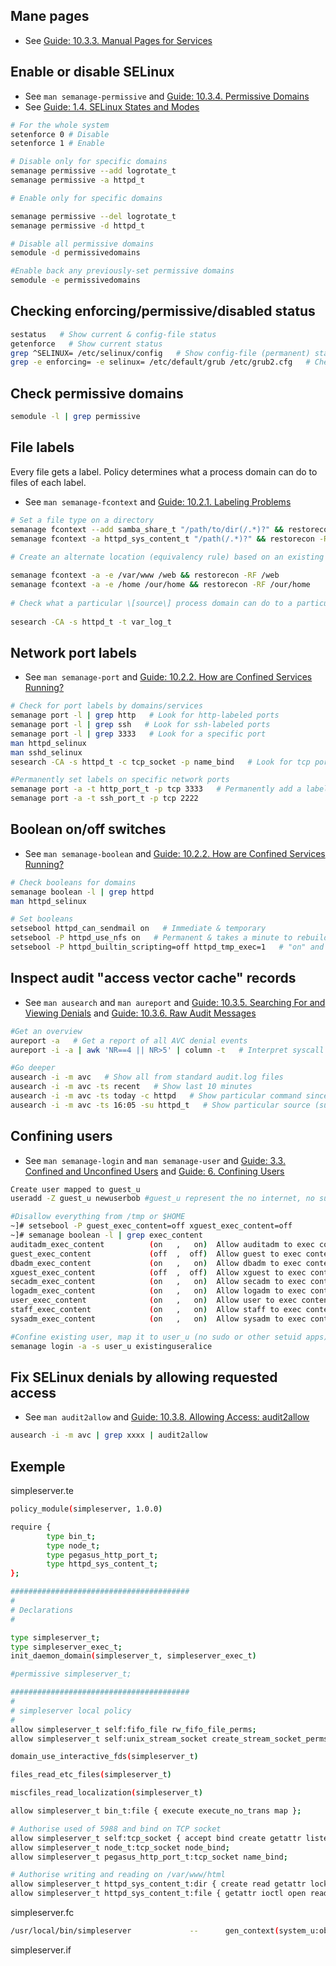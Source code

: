 ## Mane pages

-   See [Guide: 10.3.3. Manual Pages for Services](https://access.redhat.com/documentation/en-US/Red_Hat_Enterprise_Linux/7/html/SELinux_Users_and_Administrators_Guide/sect-Security-Enhanced_Linux-Troubleshooting-Fixing_Problems.html#sect-Security-Enhanced_Linux-Fixing_Problems-Manual_Pages_for_Services)

## Enable or disable SELinux

-   See `man semanage-permissive` and [⁠Guide: 10.3.4. Permissive Domains](https://access.redhat.com/documentation/en-US/Red_Hat_Enterprise_Linux/7/html/SELinux_Users_and_Administrators_Guide/sect-Security-Enhanced_Linux-Troubleshooting-Fixing_Problems.html#sect-Security-Enhanced_Linux-Fixing_Problems-Permissive_Domains)
-   See [Guide: 1.4. SELinux States and Modes](https://access.redhat.com/documentation/en-US/Red_Hat_Enterprise_Linux/7/html/SELinux_Users_and_Administrators_Guide/sect-Security-Enhanced_Linux-Introduction-SELinux_Modes.html)

```bash
# For the whole system
setenforce 0 # Disable
setenforce 1 # Enable

# Disable only for specific domains
semanage permissive --add logrotate_t
semanage permissive -a httpd_t

# Enable only for specific domains

semanage permissive --del logrotate_t
semanage permissive -d httpd_t

# Disable all permissive domains
semodule -d permissivedomains

#Enable back any previously-set permissive domains
semodule -e permissivedomains
```

## Checking enforcing/permissive/disabled status

```bash
sestatus   # Show current & config-file status
getenforce   # Show current status
grep ^SELINUX= /etc/selinux/config   # Show config-file (permanent) status
grep -e enforcing= -e selinux= /etc/default/grub /etc/grub2.cfg   # Check for kernel args
```

## Check permissive domains
```bash
semodule -l | grep permissive
```

## File labels

Every file gets a label. Policy determines what a process domain can do to files of each label.

-   See `man semanage-fcontext` and [Guide: ⁠10.2.1. Labeling Problems](https://access.redhat.com/documentation/en-US/Red_Hat_Enterprise_Linux/7/html/SELinux_Users_and_Administrators_Guide/sect-Security-Enhanced_Linux-Troubleshooting-Top_Three_Causes_of_Problems.html#sect-Security-Enhanced_Linux-Top_Three_Causes_of_Problems-Labeling_Problems)
        
```bash
# Set a file type on a directory
semanage fcontext --add samba_share_t "/path/to/dir(/.*)?" && restorecon -RF /path/to/dir
semanage fcontext -a httpd_sys_content_t "/path(/.*)?" && restorecon -RF /path
    
# Create an alternate location (equivalency rule) based on an existing directory (which is useful because it recursively includes rules)

semanage fcontext -a -e /var/www /web && restorecon -RF /web
semanage fcontext -a -e /home /our/home && restorecon -RF /our/home
    
# Check what a particular \[source\] process domain can do to a particular \[target\] file type
    
sesearch -CA -s httpd_t -t var_log_t
```

## Network port labels
-   See `man semanage-port` and [Guide: 10.2.2. How are Confined Services Running?](https://access.redhat.com/documentation/en-US/Red_Hat_Enterprise_Linux/7/html/SELinux_Users_and_Administrators_Guide/sect-Security-Enhanced_Linux-Troubleshooting-Top_Three_Causes_of_Problems.html#sect-Security-Enhanced_Linux-Top_Three_Causes_of_Problems-How_are_Confined_Services_Running)

```bash
# Check for port labels by domains/services
semanage port -l | grep http   # Look for http-labeled ports
semanage port -l | grep ssh   # Look for ssh-labeled ports
semanage port -l | grep 3333   # Look for a specific port
man httpd_selinux
man sshd_selinux
sesearch -CA -s httpd_t -c tcp_socket -p name_bind   # Look for tcp port types that a particular domain is allowed to bind to

#Permanently set labels on specific network ports
semanage port -a -t http_port_t -p tcp 3333   # Permanently add a label to a specific port
semanage port -a -t ssh_port_t -p tcp 2222
```

## Boolean on/off switches

-   See `man semanage-boolean` and [Guide: 10.2.2. How are Confined Services Running?](https://access.redhat.com/documentation/en-US/Red_Hat_Enterprise_Linux/7/html/SELinux_Users_and_Administrators_Guide/sect-Security-Enhanced_Linux-Troubleshooting-Top_Three_Causes_of_Problems.html#sect-Security-Enhanced_Linux-Top_Three_Causes_of_Problems-How_are_Confined_Services_Running)

```bash
# Check booleans for domains
semanage boolean -l | grep httpd
man httpd_selinux

# Set booleans
setsebool httpd_can_sendmail on   # Immediate & temporary
setsebool -P httpd_use_nfs on   # Permanent & takes a minute to rebuild policy
setsebool -P httpd_builtin_scripting=off httpd_tmp_exec=1   # "on" and "1", "off" and "0" all work; equals sign optional unless trying to do multiple booleans at once
```

## Inspect audit "access vector cache" records

-   See `man ausearch` and `man aureport` and [Guide: 10.3.5. Searching For and Viewing Denials](https://access.redhat.com/documentation/en-US/Red_Hat_Enterprise_Linux/7/html/SELinux_Users_and_Administrators_Guide/sect-Security-Enhanced_Linux-Troubleshooting-Fixing_Problems.html#sect-Security-Enhanced_Linux-Fixing_Problems-Searching_For_and_Viewing_Denials) and [Guide: 10.3.6. Raw Audit Messages](https://access.redhat.com/documentation/en-US/Red_Hat_Enterprise_Linux/7/html/SELinux_Users_and_Administrators_Guide/sect-Security-Enhanced_Linux-Troubleshooting-Fixing_Problems.html#sect-Security-Enhanced_Linux-Fixing_Problems-Raw_Audit_Messages)

```bash
#Get an overview
aureport -a   # Get a report of all AVC denial events
aureport -i -a | awk 'NR==4 || NR>5' | column -t   # Interpret syscall numbers to names; show in columnized list

#Go deeper
ausearch -i -m avc   # Show all from standard audit.log files
ausearch -i -m avc -ts recent   # Show last 10 minutes
ausearch -i -m avc -ts today -c httpd   # Show particular command since midnight
ausearch -i -m avc -ts 16:05 -su httpd_t   # Show particular source (subject) SELinux context since 16:05 PM
```

## Confining users

-   See `man semanage-login` and `man semanage-user` and [Guide: ⁠3.3. Confined and Unconfined Users](https://access.redhat.com/documentation/en-US/Red_Hat_Enterprise_Linux/7/html/SELinux_Users_and_Administrators_Guide/sect-Security-Enhanced_Linux-Targeted_Policy-Confined_and_Unconfined_Users.html) and [Guide: 6. Confining Users](https://access.redhat.com/documentation/en-US/Red_Hat_Enterprise_Linux/7/html/SELinux_Users_and_Administrators_Guide/chap-Security-Enhanced_Linux-Confining_Users.html)

```bash
Create user mapped to guest_u
useradd -Z guest_u newuserbob #guest_u represent the no internet, no sudo su, no blablabla 

#Disallow everything from /tmp or $HOME
~]# setsebool -P guest_exec_content=off xguest_exec_content=off
~]# semanage boolean -l | grep exec_content
auditadm_exec_content          (on   ,   on)  Allow auditadm to exec content
guest_exec_content             (off  ,  off)  Allow guest to exec content
dbadm_exec_content             (on   ,   on)  Allow dbadm to exec content
xguest_exec_content            (off  ,  off)  Allow xguest to exec content
secadm_exec_content            (on   ,   on)  Allow secadm to exec content
logadm_exec_content            (on   ,   on)  Allow logadm to exec content
user_exec_content              (on   ,   on)  Allow user to exec content
staff_exec_content             (on   ,   on)  Allow staff to exec content
sysadm_exec_content            (on   ,   on)  Allow sysadm to exec content

#Confine existing user, map it to user_u (no sudo or other setuid apps)
semanage login -a -s user_u existinguseralice
```

## Fix SELinux denials by allowing requested access

-   See `man audit2allow` and [Guide: 10.3.8. Allowing Access: audit2allow](https://access.redhat.com/documentation/en-US/Red_Hat_Enterprise_Linux/7/html/SELinux_Users_and_Administrators_Guide/sect-Security-Enhanced_Linux-Troubleshooting-Fixing_Problems.html#sect-Security-Enhanced_Linux-Fixing_Problems-Allowing_Access_audit2allow)

```bash
ausearch -i -m avc | grep xxxx | audit2allow
```






## Exemple

simpleserver.te
```bash
policy_module(simpleserver, 1.0.0)

require {
        type bin_t;
        type node_t;
        type pegasus_http_port_t;
        type httpd_sys_content_t;
};

########################################
#
# Declarations
#

type simpleserver_t;
type simpleserver_exec_t;
init_daemon_domain(simpleserver_t, simpleserver_exec_t)

#permissive simpleserver_t;

########################################
#
# simpleserver local policy
#
allow simpleserver_t self:fifo_file rw_fifo_file_perms;
allow simpleserver_t self:unix_stream_socket create_stream_socket_perms;

domain_use_interactive_fds(simpleserver_t)

files_read_etc_files(simpleserver_t)

miscfiles_read_localization(simpleserver_t)

allow simpleserver_t bin_t:file { execute execute_no_trans map };

# Authorise used of 5988 and bind on TCP socket
allow simpleserver_t self:tcp_socket { accept bind create getattr listen shutdown read write };
allow simpleserver_t node_t:tcp_socket node_bind;
allow simpleserver_t pegasus_http_port_t:tcp_socket name_bind;

# Authorise writing and reading on /var/www/html
allow simpleserver_t httpd_sys_content_t:dir { create read getattr lock search write };
allow simpleserver_t httpd_sys_content_t:file { getattr ioctl open read write};
```
simpleserver.fc
```bash
/usr/local/bin/simpleserver             --      gen_context(system_u:object_r:simpleserver_exec_t,s0)
```

simpleserver.if
```bash
```